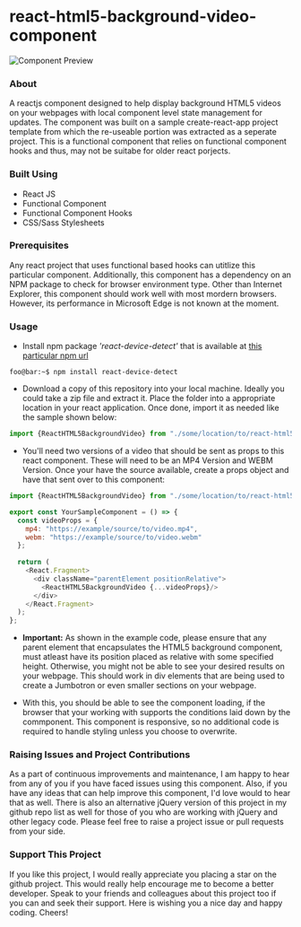 # react-html5-background-video-component
![Component Preview](https://github.com/sricharankrishnan/react-html5-background-video-component/blob/master/component-preview.gif)

### About
A reactjs component designed to help display background HTML5 videos on your webpages with local component level state management for updates. The component was built on a sample create-react-app project template from which the re-useable portion was extracted as a seperate project. This is a functional component that relies on functional component hooks and thus, may not be suitabe for older react porjects.

### Built Using
- React JS
- Functional Component
- Functional Component Hooks
- CSS/Sass Stylesheets

### Prerequisites
Any react project that uses functional based hooks can utitlize this particular component. Additionally, this component has a dependency on an NPM package to check for browser environment type. Other than Internet Explorer, this component should work well with most mordern browsers. However, its performance in Microsoft Edge is not known at the moment.

### Usage
- Install npm package *'react-device-detect'* that is available at [this particular npm url](https://www.npmjs.com/package/react-device-detect)
```console
foo@bar:~$ npm install react-device-detect
```

- Download a copy of this repository into your local machine. Ideally you could take a zip file and extract it. Place the folder into a appropriate location in your react application. Once done, import it as needed like the sample shown below:
```javascript
import {ReactHTML5BackgroundVideo} from "./some/location/to/react-html5-bg-video/index.js";
```

- You'll need two versions of a video that should be sent as props to this react component. These will need to be an MP4 Version and WEBM Version. Once your have the source available, create a props object and have that sent over to this component:
```javascript
import {ReactHTML5BackgroundVideo} from "./some/location/to/react-html5-bg-video/index.js";

export const YourSampleComponent = () => {
  const videoProps = {
    mp4: "https://example/source/to/video.mp4",
    webm: "https://example/source/to/video.webm"
  };
  
  return (
    <React.Fragment>
      <div className="parentElement positionRelative">
        <ReactHTML5BackgroundVideo {...videoProps}/>
      </div>
    </React.Fragment>
  );
};
```

- <b>Important:</b> As shown in the example code, please ensure that any parent element that encapsulates the HTML5 background component, must atleast have its position placed as relative with some specified height. Otherwise, you might not be able to see your desired results on your webpage. This should work in div elements that are being used to create a Jumbotron or even smaller sections on your webpage.

- With this, you should be able to see the component loading, if the browser that your working with supports the conditions laid down by the commponent. This component is responsive, so no additional code is required to handle styling unless you choose to overwrite.

### Raising Issues and Project Contributions
As a part of continuous improvements and maintenance, I am happy to hear from any of you if you have faced issues using this component. Also, if you have any ideas that can help improve this component, I'd love would to hear that as well. There is also an alternative jQuery version of this project in my github repo list as well for those of you who are working with jQuery and other legacy code. Please feel free to raise a project issue or pull requests from your side.

### Support This Project
If you like this project, I would really appreciate you placing a star on the github project. This would really help encourage me to become a better developer. Speak to your friends and colleagues about this project too if you can and seek their support. Here is wishing you a nice day and happy coding. Cheers!
